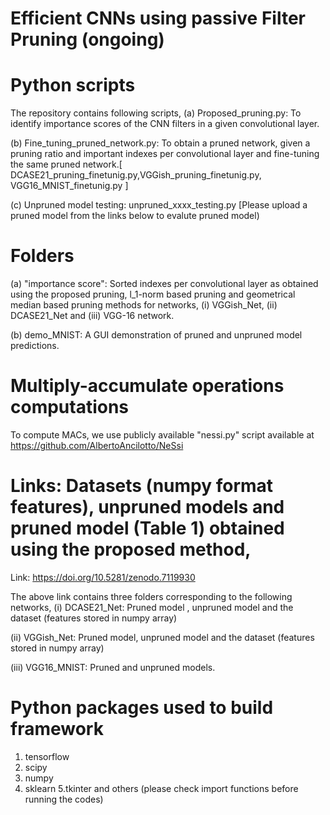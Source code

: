 # Efficient CNNs using passive Filter Pruning (ongoing)

# Python scripts 
The repository contains following scripts,
(a) Proposed_pruning.py:  To identify importance scores of the CNN filters in a given convolutional layer.

(b) Fine_tuning_pruned_network.py: To obtain a pruned network, given a pruning ratio and important indexes per convolutional layer and fine-tuning the same pruned network.[ DCASE21_pruning_finetunig.py,VGGish_pruning_finetunig.py,  VGG16_MNIST_finetunig.py ] 

(c) Unpruned model testing:   unpruned_xxxx_testing.py [Please upload a pruned model from the links below to evalute pruned model) 


# Folders


(a) "importance score":  Sorted indexes per convolutional layer as obtained using the proposed pruning, l_1-norm based pruning and geometrical median based pruning methods for networks, (i) VGGish_Net, (ii) DCASE21_Net and (iii) VGG-16 network.

(b) demo_MNIST: A GUI demonstration of pruned and unpruned model predictions.


# Multiply-accumulate operations computations

To compute MACs, we use publicly available "nessi.py" script available at https://github.com/AlbertoAncilotto/NeSsi

# Links: Datasets (numpy format features), unpruned models and pruned model (Table 1) obtained using the proposed method,
Link:  https://doi.org/10.5281/zenodo.7119930

The above link contains three folders corresponding to the following networks,
(i) DCASE21_Net:  Pruned model , unpruned model and the dataset (features stored in numpy array)

(ii) VGGish_Net: Pruned model, unpruned model and the dataset (features stored in numpy array)

(iii) VGG16_MNIST: Pruned and unpruned models.


# Python packages used to build framework
1. tensorflow
2. scipy
3. numpy
4. sklearn
5.tkinter
and others (please check import functions before running the codes)


